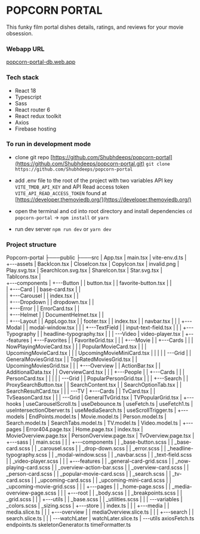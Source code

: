 # POPCORN PORTAL

This funky film portal dishes details, ratings, and reviews for your movie obsession.

### Webapp URL

[popcorn-portal-db.web.app](https://popcorn-portal-db.web.app/)

### Tech stack

- React 18
- Typescript
- Sass
- React router 6
- React redux toolkit
- Axios
- Firebase hosting

### To run in development mode

- clone git repo [https://github.com/Shubhdeeps/popcorn-portal](https://github.com/Shubhdeeps/popcorn-portal.git)
  `git clone https://github.com/Shubhdeeps/popcorn-portal`

- add .env file to the root of the project with two variables API key `VITE_TMDB_API_KEY` and API Read access token `VITE_API_READ_ACCESS_TOKEN` found at [https://developer.themoviedb.org/](https://developer.themoviedb.org/)

- open the terminal and cd into root directory and install dependencies
  `cd popcorn-portal` -> `npm install` or `yarn`

- run dev server
  `npm run dev` or `yarn dev`

### Project structure

Popcorn-portal
├───public
├───src
| App.tsx
| main.tsx
| vite-env.d.ts
|  
 +---assets
| BackIcon.tsx
| CloseIcon.tsx
| CopyIcon.tsx
| invalid.png
| Play.svg.tsx
| SearchIcon.svg.tsx
| ShareIcon.tsx
| Star.svg.tsx
| TabIcons.tsx
|  
 +---components
| +---Button
| | button.tsx
| | favorite-button.tsx
| |  
 | +---Card
| | base-card.tsx
| |  
 | +---Carousel
| | index.tsx
| |  
 | +---Dropdown
| | dropdown.tsx
| |  
 | +---Error
| | ErrorCard.tsx
| |  
 | +---Helmet
| | DocumentHelmet.tsx
| |  
 | +---Layout
| | AppLogo.tsx
| | footer.tsx
| | index.tsx
| | navbar.tsx
| |
| +---Modal
| | modal-window.tsx
| |
| +---TextField
| | input-text-field.tsx
| |
| +---Typography
| | headline-typography.tsx
| |
| \---Video
| video-player.tsx
|
+---features
| +---Favorites
| | FavoriteGrid.tsx
| |
| +---Movie
| | +---Cards
| | | NowPlayingMovieCard.tsx
| | | PopularMovieCard.tsx
| | | UpcomingMovieCard.tsx
| | | UpcomingMovieMiniCard.tsx
| | |
| | \---Grid
| | GeneralMoviesGrid.tsx
| | TopRatedMoviesGrid.tsx
| | UpcomingMoviesGrid.tsx
| |
| +---Overview
| | ActionBar.tsx
| | AdditionalData.tsx
| | OverviewCard.tsx
| |
| +---People
| | +---Cards
| | | PersonCard.tsx
| | |
| | \---Grid
| | PopularPersonGrid.tsx
| |
| +---Search
| | ProxySearchButton.tsx
| | SearchContent.tsx
| | SearchOptionTab.tsx
| | SearchResultCard.tsx
| |
| \---TV
| +---Cards
| | TvCard.tsx
| | TvSeasonCard.tsx
| |
| \---Grid
| GeneralTvGrid.tsx
| TVPopularGrid.tsx
|
+---hooks
| useCarouselScroll.ts
| useDebounce.ts
| useFetch.ts
| useFetch1.ts
| useIntersectionOberver.ts
| useMediaSearch.ts
| useScrollTrigger.ts
|
+---models
| EndPoints.model.ts
| Movie.model.ts
| Person.model.ts
| Search.model.ts
| SearchTabs.model.ts
| TV.model.ts
| Video.model.ts
|
+---pages
| Error404.page.tsx
| Home.page.tsx
| index.tsx
| MovieOverview.page.tsx
| PersonOverview.page.tsx
| TvOverview.page.tsx
|
+---sass
| | main.scss
| |
| +---components
| | \_base-button.scss
| | \_base-card.scss
| | \_carousel.scss
| | \_drop-down.scss
| | \_error.scss
| | \_headline-typography.scss
| | \_modal-window.scss
| | \_navbar.scss
| | \_text-field.scss
| | \_video-player.scss
| |
| +---features
| | \_general-card-grid.scss
| | \_now-playing-card.scss
| | \_overview-action-bar.scss
| | \_overview-card.scss
| | \_person-card.scss
| | \_popular-movie-card.scss
| | \_search.scss
| | \_tv-card.scss
| | \_upcoming-card.scss
| | \_upcoming-mini-card.scss
| | \_upcoming-movie-grid.scss
| |
| +---pages
| | \_home-page.scss
| | \_media-overview-page.scss
| |
| +---root
| | \_body.scss
| | \_breakpoints.scss
| | \_grid.scss
| |
| +---utils
| | \_base.scss
| | \_utilities.scss
| |
| \---variables
| \_colors.scss
| \_sizing.scss
|
+---store
| | index.ts
| |
| +---media
| | media.slice.ts
| |
| +---overview
| | mediaOverview.slice.ts
| |
| +---search
| | search.slice.ts
| |
| \---watchLater
| watchLater.slice.ts
|
\---utils
axiosFetch.ts
endpoints.ts
skeletonGenerator.ts
timeFormatter.ts

